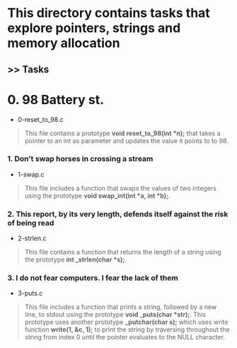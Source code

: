 # __This directory contains tasks that explore pointers, strings and memory allocation__
## >> **Tasks**

# __0. 98 Battery st.__

- 0-reset_to_98.c
>This file contains a prototype __void reset_to_98(int *n);__ that takes a pointer to an int as parameter and updates the value it points to to 98.

### __1. Don't swap horses in crossing a stream__

- 1-swap.c
> This file includes a function that swaps the values of two integers using the prototype __void swap_int(int *a, int *b);__.

### __2. This report, by its very length, defends itself against the risk of being read__

- 2-strlen.c
> This file contains a function that returns the length of a string using the prototype __int _strlen(char *s);__.

### __3. I do not fear computers. I fear the lack of them__

- 3-puts.c
> This file includes a function that prints a string, followed by a new line, to stdout using the prototype __void _puts(char *str);__.
This prototype uses another prototype **_putchar(char s);** which uses write function __write(1, &c, 1);__ to print the string by traversing throughout the string from index 0 until the pointer evaluates to the NULL character.
